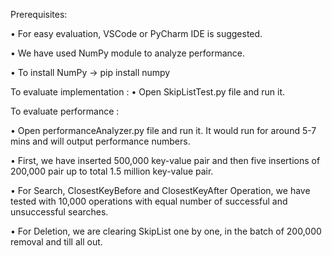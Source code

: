Prerequisites:

• For easy evaluation, VSCode or PyCharm IDE is suggested. 

• We have used NumPy module to analyze performance. 

• To install NumPy -> pip install numpy

To evaluate implementation : 
• Open SkipListTest.py file and run it.


To evaluate performance :

• Open performanceAnalyzer.py file and run it. It would run for around 5-7 mins and will 
output performance numbers.

• First, we have inserted 500,000 key-value pair and then five insertions of 200,000 pair 
up to total 1.5 million key-value pair.

• For Search, ClosestKeyBefore and ClosestKeyAfter Operation, we have tested with 
10,000 operations with equal number of successful and unsuccessful searches.

• For Deletion, we are clearing SkipList one by one, in the batch of 200,000 removal and 
till all out.
